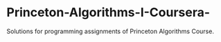 # Princeton-Algorithms-I-Coursera-

Solutions for programming assignments of Princeton Algorithms Course.
